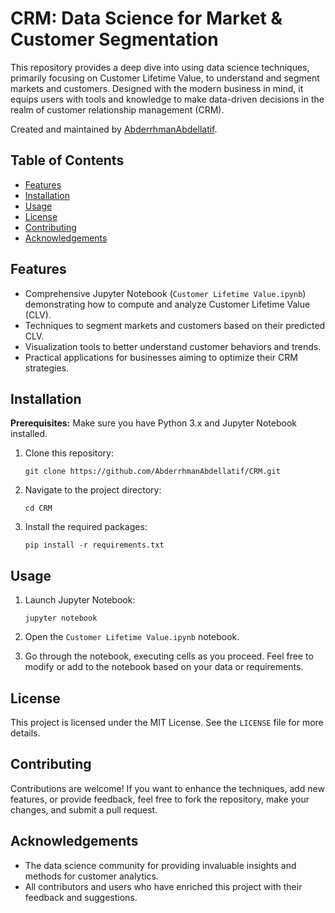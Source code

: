 # CRM: Data Science for Market & Customer Segmentation

This repository provides a deep dive into using data science techniques, primarily focusing on Customer Lifetime Value, to understand and segment markets and customers. Designed with the modern business in mind, it equips users with tools and knowledge to make data-driven decisions in the realm of customer relationship management (CRM).

Created and maintained by [AbderrhmanAbdellatif](https://github.com/AbderrhmanAbdellatif).

## Table of Contents

- [Features](#features)
- [Installation](#installation)
- [Usage](#usage)
- [License](#license)
- [Contributing](#contributing)
- [Acknowledgements](#acknowledgements)

## Features

- Comprehensive Jupyter Notebook (`Customer Lifetime Value.ipynb`) demonstrating how to compute and analyze Customer Lifetime Value (CLV).
- Techniques to segment markets and customers based on their predicted CLV.
- Visualization tools to better understand customer behaviors and trends.
- Practical applications for businesses aiming to optimize their CRM strategies.

## Installation

**Prerequisites:** Make sure you have Python 3.x and Jupyter Notebook installed.

1. Clone this repository:
   ```
   git clone https://github.com/AbderrhmanAbdellatif/CRM.git
   ```

2. Navigate to the project directory:
   ```
   cd CRM
   ```

3. Install the required packages:
   ```
   pip install -r requirements.txt
   ```

## Usage

1. Launch Jupyter Notebook:
   ```
   jupyter notebook
   ```

2. Open the `Customer Lifetime Value.ipynb` notebook.

3. Go through the notebook, executing cells as you proceed. Feel free to modify or add to the notebook based on your data or requirements.

## License

This project is licensed under the MIT License. See the `LICENSE` file for more details.

## Contributing

Contributions are welcome! If you want to enhance the techniques, add new features, or provide feedback, feel free to fork the repository, make your changes, and submit a pull request.

## Acknowledgements

- The data science community for providing invaluable insights and methods for customer analytics.
- All contributors and users who have enriched this project with their feedback and suggestions.

